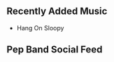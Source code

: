 ## Recently Added Music
- Hang On Sloopy

## Pep Band Social Feed

<script charset="utf-8" src="http://widgets.twimg.com/j/2/widget.js"></script>
<script>
new TWTR.Widget({
  version: 2,
  type: 'profile',
  rpp: 1,
  interval: 30000,
  width: 168,
  height: 336,
  theme: {
    shell: {
      background: '#282828',
      color: '#ffffff'
    },
    tweets: {
      background: '#282828',
      color: '#ffffff',
      links: '#fec24a'
    }
  },
  features: {
    scrollbar: false,
    loop: false,
    live: false,
    behavior: 'default'
  }
}).render().setUser('RITPepBand').start();
</script>

